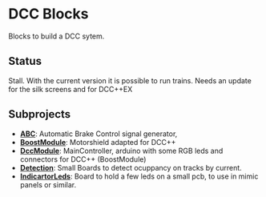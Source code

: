 # DCC Blocks
Blocks to build a DCC sytem.

## Status
Stall. With the current version it is possible to run trains. Needs an update for the silk screens and for DCC++EX

## Subprojects
* __[ABC](ABC)__: Automatic Brake Control signal generator, 
* __[BoostModule](BoostModule)__: Motorshield adapted for DCC++
* __[DccModule](DccModule)__: MainController, arduino with some RGB leds and connectors for DCC++ (BoostModule)
* __[Detection](Detection)__: Small Boards to detect ocuppancy on tracks by current.
* __[IndicartorLeds](IndicartorLeds)__: Board to hold a few leds on a small pcb, to use in mimic panels or similar. 